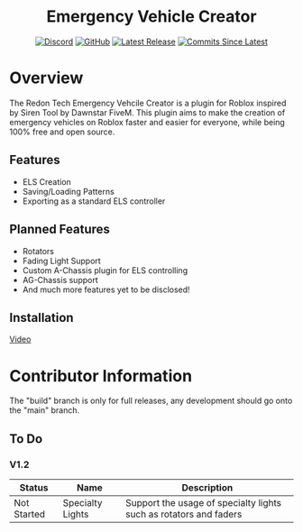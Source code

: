 <h1 align="center">Emergency Vehicle Creator</h1>

<div align="center">
  
  [![Discord](https://img.shields.io/discord/536555061510144020?label=discord&logo=discord&style=for-the-badge)](https://discord.gg/Eb384Xw)
  [![GitHub](https://img.shields.io/github/license/redon-tech/Emergency-Vehicle-Creator?style=for-the-badge)](https://mit-license.org/)
  [![Latest Release](https://img.shields.io/github/v/release/redon-tech/Emergency-Vehicle-Creator?style=for-the-badge)](https://github.com/Redon-Tech/Emergency-Vehicle-Creator/releases)
  [![Commits Since Latest](https://img.shields.io/github/commits-since/redon-tech/Emergency-Vehicle-Creator/latest?include_prereleases&style=for-the-badge)](https://github.com/Redon-Tech/Emergency-Vehicle-Creator/commits/main)
  
</div>

# Overview

The Redon Tech Emergency Vehcile Creator is a plugin for Roblox inspired by Siren Tool by Dawnstar FiveM. This plugin aims to make the creation of emergency vehicles on Roblox faster and easier for everyone, while being 100% free and open source.

## Features

- ELS Creation
- Saving/Loading Patterns
- Exporting as a standard ELS controller

## Planned Features

- Rotators
- Fading Light Support
- Custom A-Chassis plugin for ELS controlling
- AG-Chassis support
- And much more features yet to be disclosed!

## Installation

[Video](https://youtu.be/V2dkDgH1Sio)

# Contributor Information

The "build" branch is only for full releases, any development should go onto the "main" branch.

## To Do

### V1.2
| Status           | Name             | Description                                                                                                                  |
| ---------------- | ---------------- | ---------------------------------------------------------------------------------------------------------------------------- |
| Not Started      | Specialty Lights | Support the usage of specialty lights such as rotators and faders                                                            |
